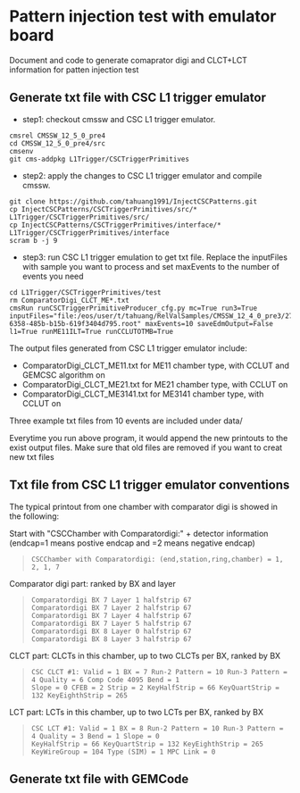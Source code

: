 # Pattern injection test with emulator board
Document and code to generate comaprator digi and CLCT+LCT information for patten injection test

## Generate txt file with CSC L1 trigger emulator

  - step1: checkout cmssw and CSC L1 trigger emulator. 
  ```
cmsrel CMSSW_12_5_0_pre4
cd CMSSW_12_5_0_pre4/src
cmsenv
git cms-addpkg L1Trigger/CSCTriggerPrimitives
  ```
  - step2: apply the changes to CSC L1 trigger emulator and compile cmssw. 
  ```
git clone https://github.com/tahuang1991/InjectCSCPatterns.git
cp InjectCSCPatterns/CSCTriggerPrimitives/src/* L1Trigger/CSCTriggerPrimitives/src/
cp InjectCSCPatterns/CSCTriggerPrimitives/interface/*  L1Trigger/CSCTriggerPrimitives/interface
scram b -j 9
  ```
  - step3: run CSC L1 trigger emulation to get txt file. Replace the inputFiles with sample you want to process and set maxEvents to the number of events you need
  ```
  cd L1Trigger/CSCTriggerPrimitives/test
  rm ComparatorDigi_CLCT_ME*.txt
  cmsRun runCSCTriggerPrimitiveProducer_cfg.py mc=True run3=True inputFiles="file:/eos/user/t/tahuang/RelValSamples/CMSSW_12_4_0_pre3/27a95851-6358-485b-b15b-619f3404d795.root" maxEvents=10 saveEdmOutput=False l1=True runME11ILT=True runCCLUTOTMB=True
  ```

  
The output files generated from CSC L1 trigger emulator include:
  - ComparatorDigi_CLCT_ME11.txt for ME11 chamber type, with CCLUT and GEMCSC algorithm on
  - ComparatorDigi_CLCT_ME21.txt for ME21 chamber type, with CCLUT on
  - ComparatorDigi_CLCT_ME3141.txt for ME3141 chamber type, with CCLUT on

Three example txt files from 10 events are included under data/

Everytime you run above program,  it would append the new printouts to the exist output files. Make sure that old files are removed if you want to creat new txt files

## Txt file from CSC L1 trigger emulator conventions
The typical printout from one chamber with comparator digi is showed in the following:

Start with "CSCChamber with Comparatordigi:" + detector information (endcap=1 means postive endcap and =2 means negative endcap)
>```
>CSCChamber with Comparatordigi: (end,station,ring,chamber) = 1, 2, 1, 7  
>```

Comparator digi part: ranked by BX and layer
>```
>Comparatordigi BX 7 Layer 1 halfstrip 67 
>Comparatordigi BX 7 Layer 2 halfstrip 67
>Comparatordigi BX 7 Layer 4 halfstrip 67
>Comparatordigi BX 7 Layer 5 halfstrip 67
>Comparatordigi BX 8 Layer 0 halfstrip 67
>Comparatordigi BX 8 Layer 3 halfstrip 67
>```

CLCT part: CLCTs in this chamber, up to two CLCTs per BX, ranked by BX
>```
>CSC CLCT #1: Valid = 1 BX = 7 Run-2 Pattern = 10 Run-3 Pattern = 4 Quality = 6 Comp Code 4095 Bend = 1  
>Slope = 0 CFEB = 2 Strip = 2 KeyHalfStrip = 66 KeyQuartStrip = 132 KeyEighthStrip = 265
>```

LCT part: LCTs in this chamber, up to two LCTs per BX,  ranked by BX
>```
>CSC LCT #1: Valid = 1 BX = 8 Run-2 Pattern = 10 Run-3 Pattern = 4 Quality = 3 Bend = 1 Slope = 0   
>KeyHalfStrip = 66 KeyQuartStrip = 132 KeyEighthStrip = 265 KeyWireGroup = 104 Type (SIM) = 1 MPC Link = 0
>```


## Generate txt file with GEMCode


